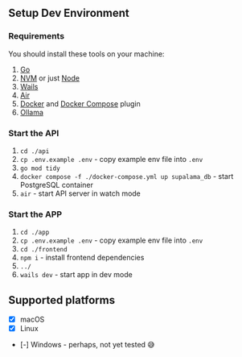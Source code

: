 ## Setup Dev Environment

### Requirements

You should install these tools on your machine:

1. [Go](https://go.dev/doc/install)
2. [NVM](https://github.com/nvm-sh/nvm?tab=readme-ov-file#installing-and-updating) 
  or just 
  [Node](https://nodejs.org/en)
3. [Wails](https://wails.io/docs/gettingstarted/installation)
4. [Air](https://github.com/air-verse/air)
5. [Docker](https://www.docker.com/products/docker-desktop/)
  and 
  [Docker Compose](https://docs.docker.com/compose/install/linux/) 
  plugin
6. [Ollama](https://ollama.com/download)


### Start the API

1. `cd ./api`
2. `cp .env.example .env` - copy example env file into `.env`
3. `go mod tidy`
4. `docker compose -f ./docker-compose.yml up supalama_db` - start PostgreSQL container
5. `air` - start API server in watch mode


### Start the APP

1. `cd ./app`
2. `cp .env.example .env` - copy example env file into `.env`
3. `cd ./frontend`
4. `npm i` - install frontend dependencies
5. `../`
6. `wails dev` - start app in dev mode

## Supported platforms

* [x] macOS
* [x] Linux
* [-] Windows - perhaps, not yet tested 😅